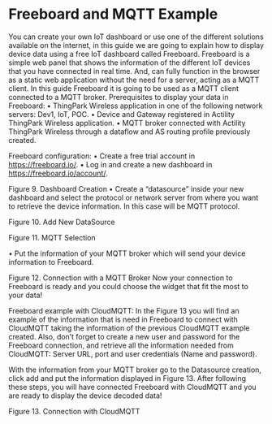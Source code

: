 # Freeboard and MQTT Example
You can create your own IoT dashboard or use one of the different solutions available on the internet, in this guide we are going to explain how to display device data using a free IoT dashboard called Freeboard.
Freeboard is a simple web panel that shows the information of the different IoT devices that you have connected in real time. And, can fully function in the browser as a static web application without the need for a server, acting as a MQTT client. In this guide Freeboard it is going to be used as a MQTT client connected to a MQTT broker.
Prerequisites to display your data in Freeboard:
•	ThingPark Wireless application in one of the following network servers: Dev1, IoT, POC.
•	Device and Gateway registered in Actility ThingPark Wireless application.
•	MQTT broker connected with Actility ThingPark Wireless through a dataflow and AS routing profile previously created.

Freeboard configuration:
•	Create a free trial account in https://freeboard.io/.
•	Log in and create a new dashboard in https://freeboard.io/account/.
 
Figure 9. Dashboard Creation
•	Create a “datasource” inside your new dashboard and select the protocol or network server from where you want to retrieve the device information. In this case will be MQTT protocol.
 
Figure 10. Add New DataSource

 
Figure 11. MQTT Selection

•	Put the information of your MQTT broker which will send your device information to Freeboard.
 
Figure 12. Connection with a MQTT Broker
Now your connection to Freeboard is ready and you could choose the widget that fit the most to your data!

Freeboard example with CloudMQTT:
In the Figure 13 you will find an example of the information that is need in Freeboard to connect with CloudMQTT taking the information of the previous CloudMQTT example created. Also, don’t forget to create a new user and password for the Freeboard connection, and retrieve all the information needed from CloudMQTT: Server URL, port and user credentials (Name and password).

With the information from your MQTT broker go to the Datasource creation, click add and put the information displayed in Figure 13. After following these steps, you will have connected Freeboard with CloudMQTT and you are ready to display the device decoded data!

 
Figure 13. Connection with CloudMQTT

